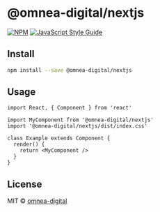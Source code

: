 # @omnea-digital/nextjs

[![NPM](https://img.shields.io/npm/v/@omnea-digital/nextjs.svg)](https://www.npmjs.com/package/@omnea-digital/nextjs) [![JavaScript Style Guide](https://img.shields.io/badge/code_style-standard-brightgreen.svg)](https://standardjs.com)

## Install

```bash
npm install --save @omnea-digital/nextjs
```

## Usage

```tsx
import React, { Component } from 'react'

import MyComponent from '@omnea-digital/nextjs'
import '@omnea-digital/nextjs/dist/index.css'

class Example extends Component {
  render() {
    return <MyComponent />
  }
}
```

## License

MIT © [omnea-digital](https://github.com/omnea-digital)
